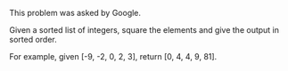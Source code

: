 This problem was asked by Google.

Given a sorted list of integers, 
square the elements and 
give the output in sorted order.

For example, given [-9, -2, 0, 2, 3], return [0, 4, 4, 9, 81].